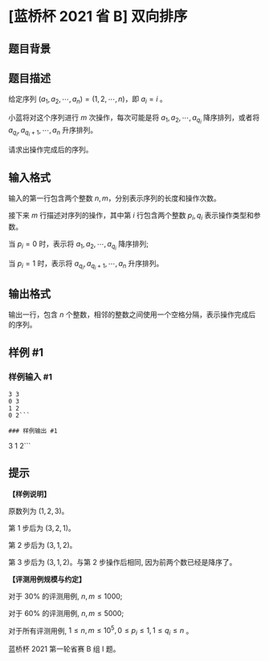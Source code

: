 # [蓝桥杯 2021 省 B] 双向排序

## 题目背景



## 题目描述

给定序列 $\left(a_{1}, a_{2}, \cdots, a_{n}\right)=(1,2, \cdots, n)$，即 $a_{i}=i$ 。

小蓝将对这个序列进行 $m$ 次操作，每次可能是将 $a_{1}, a_{2}, \cdots, a_{q_{i}}$ 降序排列，或者将 $a_{q_{i}}, a_{q_{i}+1}, \cdots, a_{n}$ 升序排列。

请求出操作完成后的序列。

## 输入格式

输入的第一行包含两个整数 $n, m$，分别表示序列的长度和操作次数。

接下来 $m$ 行描述对序列的操作，其中第 $i$ 行包含两个整数 $p_{i}, q_{i}$ 表示操作类型和参数。

当 $p_{i}=0$ 时，表示将 $a_{1}, a_{2}, \cdots, a_{q_{i}}$ 降序排列;

当 $p_{i}=1$ 时，表示将 $a_{q_{i}}, a_{q_{i}+1}, \cdots, a_{n}$ 升序排列。

## 输出格式

输出一行，包含 $n$ 个整数，相邻的整数之间使用一个空格分隔，表示操作完成后的序列。

## 样例 #1

### 样例输入 #1
```
3 3
0 3
1 2
0 2```

### 样例输出 #1

```
3 1 2```

## 提示

**【样例说明】**

原数列为 $(1,2,3)$。

第 1 步后为 $(3,2,1)$。

第 2 步后为 $(3,1,2)$。

第 3 步后为 $(3,1,2)$。与第 2 步操作后相同, 因为前两个数已经是降序了。

**【评测用例规模与约定】**

对于 $30 \%$ 的评测用例, $n, m \leq 1000$;

对于 $60 \%$ 的评测用例, $n, m \leq 5000$;

对于所有评测用例, $1 \leq n, m \leq 10^5,0 \leq p_{i} \leq 1,1 \leq q_{i} \leq n$ 。 

蓝桥杯 2021 第一轮省赛 B 组 I 题。
